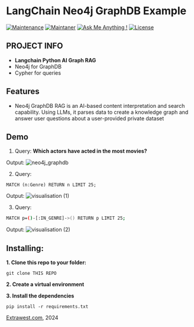 #  LangChain Neo4j GraphDB Example
[![Maintenance](https://img.shields.io/badge/Maintained%3F-yes-green.svg)]()
[![Maintaner](https://img.shields.io/static/v1?label=Andriy%20Gulak&message=Maintainer&color=red)](mailto:andriy.gulak@extrawest.com)
[![Ask Me Anything !](https://img.shields.io/badge/Ask%20me-anything-1abc9c.svg)](https://github.com/extrawest/neo4j_graph_db_example/issues)
[![License](https://img.shields.io/badge/License-Apache_2.0-blue.svg)](https://opensource.org/licenses/Apache-2.0)

## PROJECT INFO
- **Langchain Python AI Graph RAG**
- Neo4j for GraphDB
- Cypher for queries

## Features
- Neo4j GraphDB RAG is an AI-based content interpretation and search capability. Using LLMs, it parses data to create a knowledge graph and answer user questions about a user-provided private dataset

## Demo
1. Query:
**Which actors have acted in the most movies?**

Output:
![neo4j_graphdb](https://github.com/user-attachments/assets/3392bfad-1da0-4e46-83c6-5d24f21fcfdd)

2. Query:
```cypher
MATCH (n:Genre) RETURN n LIMIT 25;
```

Output:
![visualisation (1)](https://github.com/user-attachments/assets/359e1360-490c-4613-a539-8c74135007ed)

3. Query:
```bash
MATCH p=()-[:IN_GENRE]->() RETURN p LIMIT 25;
```
Output:
![visualisation (2)](https://github.com/user-attachments/assets/13a3f5f5-66fb-4769-bb73-5f270a0d1e04)

## Installing:
**1. Clone this repo to your folder:**

```
git clone THIS REPO
```

**2. Create a virtual environment**

**3. Install the dependencies**

```
pip install -r requirements.txt
``` 

[Extrawest.com](https://www.extrawest.com), 2024



